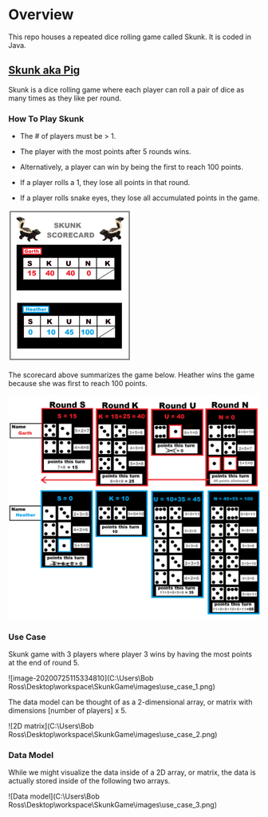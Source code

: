 # Overview
This repo houses a repeated dice rolling game called Skunk. It is coded in Java.

## [Skunk aka Pig](https://en.wikipedia.org/wiki/Pig_(dice_game))

Skunk is a dice rolling game where each player can roll a pair of dice as many times as they like per round.

### How To Play Skunk

* The # of players must be > 1.

* The player with the most points after 5 rounds wins.

* Alternatively, a player can win by being the first to reach 100 points.

* If a player rolls a 1, they lose all points in that round.

* If a player rolls snake eyes, they lose all accumulated points in the game.

<img src="https://github.com/heathermortensen/SkunkGame/blob/master/images/Scorecard.png?raw=true" alt="Skunk Scorecard" style="zoom: 30%;" />

The scorecard above summarizes the game below. Heather wins the game because she was first to reach 100 points.

<img src="https://github.com/heathermortensen/SkunkGame/blob/master/images/Skunkdocumentation.png?raw=true" alt="Use case" style="zoom: 50%;" />

### 

### Use Case

Skunk game with 3 players where player 3 wins by having the most points at the end of round 5.

![image-20200725115334810](C:\Users\Bob Ross\Desktop\workspace\SkunkGame\images\use_case_1.png)



The data model can be thought of as a 2-dimensional array, or matrix with dimensions [number of players] x 5.

![2D matrix](C:\Users\Bob Ross\Desktop\workspace\SkunkGame\images\use_case_2.png)

### Data Model

While we might visualize the data inside of a 2D array, or matrix, the data is actually stored inside of the following two arrays.

![Data model](C:\Users\Bob Ross\Desktop\workspace\SkunkGame\images\use_case_3.png)